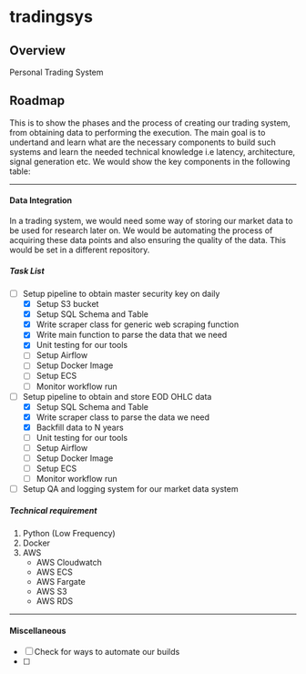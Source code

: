 # tradingsys
<h2>Overview</h2>
Personal Trading System
<br>
<h2>Roadmap</h2>
<p>This is to show the phases and the process of creating our trading system, from obtaining data to performing the execution. The main goal is to undertand and learn what are the necessary components to build such systems and learn the needed technical knowledge i.e latency, architecture, signal generation etc. We would show the key components in the following table:</p>

<hr>

#### Data Integration
In a trading system, we would need some way of storing our market data to be used for research later on. We would be automating the process of acquiring these data points and also ensuring the quality of the data. This would be set in a different repository.

##### Task List
- [ ] Setup pipeline to obtain master security key on daily
    - [x] Setup S3 bucket
    - [x] Setup SQL Schema and Table
    - [x] Write scraper class for generic web scraping function
    - [x] Write main function to parse the data that we need
    - [x] Unit testing for our tools
    - [ ] Setup Airflow
    - [ ] Setup Docker Image
    - [ ] Setup ECS
    - [ ] Monitor workflow run
- [ ] Setup pipeline to obtain and store EOD OHLC data
    - [x] Setup SQL Schema and Table
    - [x] Write scraper class to parse the data we need
    - [x] Backfill data to N years
    - [ ] Unit testing for our tools
    - [ ] Setup Airflow
    - [ ] Setup Docker Image
    - [ ] Setup ECS
    - [ ] Monitor workflow run
- [ ] Setup QA and logging system for our market data system

##### Technical requirement
1. Python (Low Frequency)
2. Docker
3. AWS
    - AWS Cloudwatch
    - AWS ECS
    - AWS Fargate
    - AWS S3
    - AWS RDS

<hr>

#### Miscellaneous
- [ ] Check for ways to automate our builds
- [ ] 